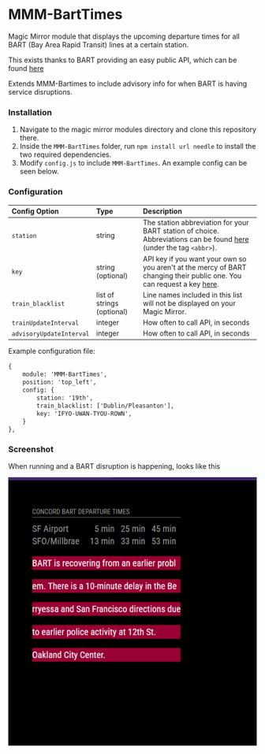 # MMM-BartTimes

Magic Mirror module that displays the upcoming departure times for all BART (Bay Area Rapid Transit) lines at a certain station.

This exists thanks to BART providing an easy public API, which can be found [here](http://api.bart.gov/docs/overview/index.aspx)

Extends MMM-Bartimes to include advisory info for when BART is having service disruptions.

### Installation
1. Navigate to the magic mirror modules directory and clone this repository there.
2. Inside the `MMM-BartTimes` folder, run `npm install url needle` to install the two required dependencies.
3. Modify `config.js` to include `MMM-BartTimes`. An example config can be seen below.

### Configuration

| Config Option | Type | Description |
|:------------- |:--------- |:----------- |
| `station` | string | The station abbreviation for your BART station of choice. Abbreviations can be found [here](http://api.bart.gov/api/stn.aspx?cmd=stns&key=MW9S-E7SL-26DU-VV8V) (under the tag `<abbr>`). |
| `key` | string (optional) | API key if you want your own so you aren't at the mercy of BART changing their public one.  You can request a key [here](http://api.bart.gov/api/register.aspx). |
| `train_blacklist` | list of strings (optional) | Line names included in this list will not be displayed on your Magic Mirror.|
| `trainUpdateInterval` | integer | How often to call API, in seconds |
| `advisoryUpdateInterval` | integer | How often to call API, in seconds |

Example configuration file:
```
{
	module: 'MMM-BartTimes',
	position: 'top_left',
	config: {
		station: '19th',
		train_blacklist: ['Dublin/Pleasanton'],
		key: 'IFYO-UWAN-TYOU-ROWN',
	}
},
```

### Screenshot

When running and a BART disruption is happening, looks like this

![Bart Load Times with Advisory Data](./screenshot.png)